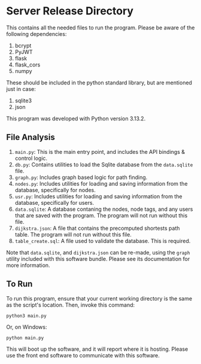 # Server Release Directory

This contains all the needed files to run the program. Please be aware of the following dependencies:

1. bcrypt
2. PyJWT
3. flask
4. flask_cors
5. numpy

These should be included in the python standard library, but are mentioned just in case:
1. sqlite3
2. json

This program was developed with Python version 3.13.2.

## File Analysis
1. `main.py`: This is the main entry point, and includes the API bindings & control logic.
2. `db.py`: Contains utilities to load the Sqlite database from the `data.sqlite` file.
3. `graph.py`: Includes graph based logic for path finding.
4. `nodes.py`: Includes utilities for loading and saving information from the database, specifically for nodes.
5. `usr.py`: Includes utilities for loading and saving information from the database, specifically for users.
6. `data.sqlite`: A database contaning the nodes, node tags, and any users that are saved with the program. The program will not run without this file.
7. `dijkstra.json`: A file that contains the precomputed shortests path table. The program will not run without this file.
8. `table_create.sql`: A file used to validate the database. This is required.

Note that `data.sqlite`, and `dijkstra.json` can be re-made, using the `graph` utility included with this software bundle. Please see its documentation for more information.

## To Run
To run this program, ensure that your current working directory is the same as the script's location. 
Then, invoke this command:

```bash
python3 main.py
````

Or, on Windows:
```
python main.py
```

This will boot up the software, and it will report where it is hosting. Please use the front end software to communicate with this software.